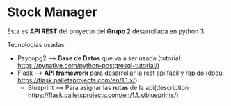# Stock Manager

Esta es **API REST** del proyecto del **Grupo 2** desarrollada en python 3.

Tecnologías usadas:
- Psycopg2 --> **Base de Datos** que va a ser usada (tutorial: https://pynative.com/python-postgresql-tutorial/)
- Flask --> **API framework** para desarrollar la rest api facil y rapido (docu: https://flask.palletsprojects.com/en/1.1.x/)
  - Blueprint --> Para asignar las **rutas** de la api(description https://flask.palletsprojects.com/en/1.1.x/blueprints/)   
